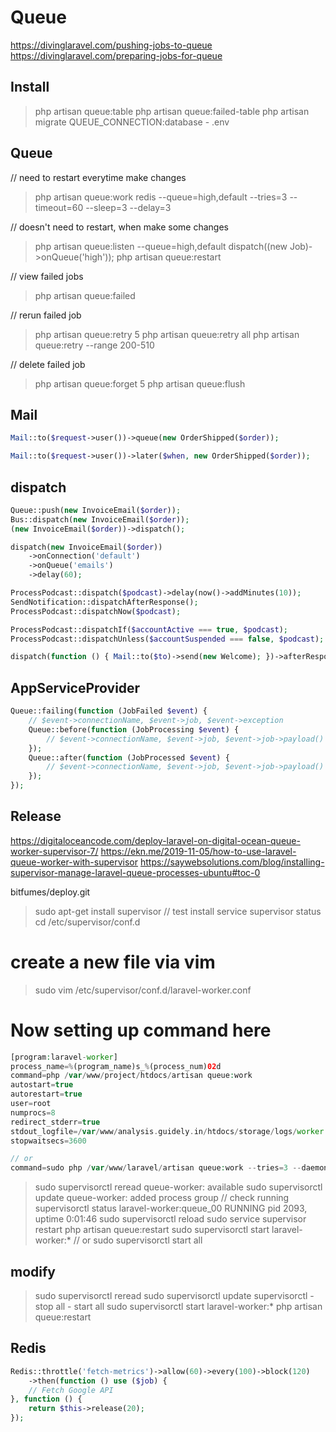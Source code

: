 # Queue
https://divinglaravel.com/pushing-jobs-to-queue
https://divinglaravel.com/preparing-jobs-for-queue

## Install
> php artisan queue:table
> php artisan queue:failed-table
> php artisan migrate
> QUEUE_CONNECTION:database - .env

## Queue
// need to restart everytime make changes
> php artisan queue:work redis --queue=high,default --tries=3 --timeout=60 --sleep=3 --delay=3

// doesn't need to restart, when make some changes
> php artisan queue:listen --queue=high,default
> dispatch((new Job)->onQueue('high'));
> php artisan queue:restart

// view failed jobs
> php artisan queue:failed

// rerun failed job
> php artisan queue:retry 5
> php artisan queue:retry all
> php artisan queue:retry --range 200-510

// delete failed job
> php artisan queue:forget 5
> php artisan queue:flush

## Mail
```php
Mail::to($request->user())->queue(new OrderShipped($order));

Mail::to($request->user())->later($when, new OrderShipped($order));
```

## dispatch
```php
Queue::push(new InvoiceEmail($order));
Bus::dispatch(new InvoiceEmail($order));
(new InvoiceEmail($order))->dispatch();

dispatch(new InvoiceEmail($order))
    ->onConnection('default')
    ->onQueue('emails')
    ->delay(60);

ProcessPodcast::dispatch($podcast)->delay(now()->addMinutes(10));
SendNotification::dispatchAfterResponse();
ProcessPodcast::dispatchNow($podcast);

ProcessPodcast::dispatchIf($accountActive === true, $podcast);
ProcessPodcast::dispatchUnless($accountSuspended === false, $podcast);

dispatch(function () { Mail::to($to)->send(new Welcome); })->afterResponse();
```

## AppServiceProvider
```php
Queue::failing(function (JobFailed $event) {
    // $event->connectionName, $event->job, $event->exception
    Queue::before(function (JobProcessing $event) {
        // $event->connectionName, $event->job, $event->job->payload()
    });
    Queue::after(function (JobProcessed $event) {
        // $event->connectionName, $event->job, $event->job->payload()
    });
});
```

## Release

https://digitaloceancode.com/deploy-laravel-on-digital-ocean-queue-worker-supervisor-7/
https://ekn.me/2019-11-05/how-to-use-laravel-queue-worker-with-supervisor
https://saywebsolutions.com/blog/installing-supervisor-manage-laravel-queue-processes-ubuntu#toc-0

bitfumes/deploy.git
> sudo apt-get install supervisor
// test install
> service supervisor status
> cd /etc/supervisor/conf.d
# create a new file via vim
> sudo vim /etc/supervisor/conf.d/laravel-worker.conf
# Now setting up command here

```php
[program:laravel-worker]
process_name=%(program_name)s_%(process_num)02d
command=php /var/www/project/htdocs/artisan queue:work
autostart=true
autorestart=true
user=root
numprocs=8
redirect_stderr=true
stdout_logfile=/var/www/analysis.guidely.in/htdocs/storage/logs/worker.log
stopwaitsecs=3600

// or
command=sudo php /var/www/laravel/artisan queue:work --tries=3 --daemon
```
> sudo supervisorctl reread
	queue-worker: available
> sudo supervisorctl update
	queue-worker: added process group
// check running
> supervisorctl status
	laravel-worker:queue_00                   RUNNING   pid 2093, uptime 0:01:46
> sudo supervisorctl reload
> sudo service supervisor restart
> php artisan queue:restart
> sudo supervisorctl start laravel-worker:*
// or
> sudo supervisorctl start all

## modify
> sudo supervisorctl reread
> sudo supervisorctl update
> supervisorctl
    - stop all
    - start all
> sudo supervisorctl start laravel-worker:*
> php artisan queue:restart

## Redis
```php
Redis::throttle('fetch-metrics')->allow(60)->every(100)->block(120)
    ->then(function () use ($job) {
    // Fetch Google API
}, function () {
    return $this->release(20);
});
```
